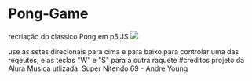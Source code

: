 # Pong-Game
recriação do classico Pong em p5.JS
  <img loading="lazy" src="https://img.shields.io/github/license/Catadordegames/Pong">
<p font-family="Ariel">
use as setas direcionais para cima e para baixo para controlar uma das reqeutes, e as teclas "W" e "S" para a outra raquete
#creditos
  projeto da Alura
  Musica utlizada: Super Nitendo 69 - Andre Young
</p>
